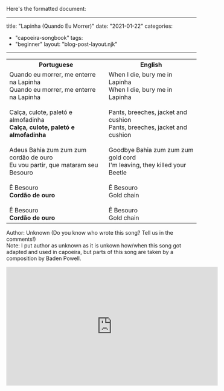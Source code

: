 Here's the formatted document:

---
title: "Lapinha (Quando Eu Morrer)"
date: "2021-01-22"
categories: 
  - "capoeira-songbook"
tags: 
  - "beginner"
layout: "blog-post-layout.njk"
---

<table class="capoeira-table">
    <tr class="header-row">
        <th>Portuguese</th>
        <th>English</th>
    </tr>
    <tr>
        <td>Quando eu morrer, me enterre na Lapinha<br>Quando eu morrer, me enterre na Lapinha<br><br>Calça, culote, paletó e almofadinha<br><strong>Calça, culote, paletó e almofadinha</strong><br><br>Adeus Bahia zum zum zum cordão de ouro<br>Eu vou partir, que mataram seu Besouro<br><br>Ê Besouro<br><strong>Cordão de ouro</strong><br><br>Ê Besouro<br><strong>Cordão de ouro</strong></td>
        <td>When I die, bury me in Lapinha<br>When I die, bury me in Lapinha<br><br>Pants, breeches, jacket and cushion<br>Pants, breeches, jacket and cushion<br><br>Goodbye Bahia zum zum zum gold cord<br>I'm leaving, they killed your Beetle<br><br>Ê Besouro<br>Gold chain<br><br>Ê Besouro<br>Gold chain</td>
    </tr>
</table>

<figcaption>

Author: Unknown (Do you know who wrote this song? Tell us in the comments!)  
Note: I put author as unknown as it is unkown how/when this song got adapted and used in capoeira, but parts of this song are taken by a composition by Baden Powell.

</figcaption>

<iframe width="560" height="315" src="https://www.youtube.com/embed/9hNTadP3LFw" title="YouTube video player" frameborder="0" allow="accelerometer; autoplay; clipboard-write; encrypted-media; gyroscope; picture-in-picture" allowfullscreen></iframe>